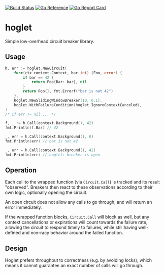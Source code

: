[![Build Status](https://github.com/exaring/hoglet/actions/workflows/main.yaml/badge.svg)](https://github.com/exaring/hoglet/actions/workflows/main.yaml)
[![Go Reference](https://pkg.go.dev/badge/github.com/exaring/hoglet.svg)](https://pkg.go.dev/github.com/exaring/hoglet)
[![Go Report Card](https://goreportcard.com/badge/github.com/exaring/hoglet)](https://goreportcard.com/report/github.com/exaring/hoglet)

# hoglet

Simple low-overhead circuit breaker library.

## Usage

```go
h, err := hoglet.NewCircuit(
    func(ctx context.Context, bar int) (Foo, error) {
        if bar == 42 {
            return Foo{Bar: bar}, nil
        }
        return Foo{}, fmt.Errorf("bar is not 42")
    },
    hoglet.NewSlidingWindowBreaker(10, 0.1),
    hoglet.WithFailureCondition(hoglet.IgnoreContextCanceled),
)
/* if err != nil ... */

f, _ := h.Call(context.Background(), 42)
fmt.Println(f.Bar) // 42

_, err = h.Call(context.Background(), 0)
fmt.Println(err) // bar is not 42

_, err = h.Call(context.Background(), 42)
fmt.Println(err) // hoglet: breaker is open
```

## Operation

Each call to the wrapped function (via `Circuit.Call`) is tracked and its result "observed". Breakers then react to
these observations according to their own logic, optionally opening the circuit.

An open circuit does not allow any calls to go through, and will return an error immediately.

If the wrapped function blocks, `Circuit.Call` will block as well, but any context cancellations or expirations will
count towards the failure rate, allowing the circuit to respond timely to failures, while still having well-defined and
non-racy behavior around the failed function.


## Design

Hoglet prefers throughput to correctness (e.g. by avoiding locks), which means it cannot guarantee an exact number of
calls will go through.